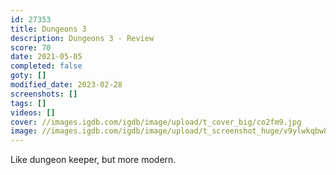 ```yaml
---
id: 27353
title: Dungeons 3
description: Dungeons 3 - Review
score: 70
date: 2021-05-05
completed: false
goty: []
modified_date: 2023-02-28
screenshots: []
tags: []
videos: []
cover: //images.igdb.com/igdb/image/upload/t_cover_big/co2fm9.jpg
image: //images.igdb.com/igdb/image/upload/t_screenshot_huge/v9ylwkqbw8a7poolfwi2.jpg
---
```

Like dungeon keeper, but more modern.